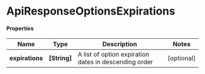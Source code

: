 # ApiResponseOptionsExpirations

#### Properties
Name | Type | Description | Notes
------------ | ------------- | ------------- | -------------
**expirations** | **[String]** | A list of option expiration dates in descending order | [optional] 



